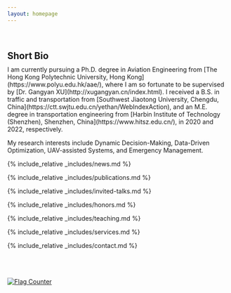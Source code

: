 ```yaml
---
layout: homepage
---
```


<h1 id="about-me"></h1>

<h2 style="margin: 60px 0px 10px;">Short Bio</h2>
I am currently pursuing a Ph.D. degree in Aviation Engineering from [The Hong Kong Polytechnic University, Hong Kong](https://www.polyu.edu.hk/aae/), where I am so fortunate to be supervised by [Dr. Gangyan XU](http://xugangyan.cn/index.html). I received a B.S. in traffic and transportation from [Southwest Jiaotong University, Chengdu, China](https://ctt.swjtu.edu.cn/yethan/WebIndexAction), and an M.E. degree in transportation engineering from [Harbin Institute of Technology (Shenzhen), Shenzhen, China](https://www.hitsz.edu.cn/), in 2020 and 2022, respectively.

My research interests include Dynamic Decision-Making, Data-Driven Optimization, UAV-assisted Systems, and Emergency Management.

{% include_relative _includes/news.md %}

{% include_relative _includes/publications.md %}

{% include_relative _includes/invited-talks.md %}

{% include_relative _includes/honors.md %}

{% include_relative _includes/teaching.md %}

{% include_relative _includes/services.md %}

{% include_relative _includes/contact.md %}

<br>
<br>
<br>
<a href="https://info.flagcounter.com/XecC"><img src="https://s11.flagcounter.com/count/XecC/bg_FFFFFF/txt_000000/border_CCCCCC/columns_5/maxflags_10/viewers_0/labels_0/pageviews_1/flags_0/percent_0/" alt="Flag Counter" border="0"></a>

